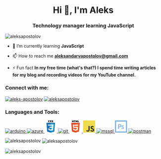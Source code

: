 <h1 align="center">Hi 👋, I'm Aleks</h1>
<h3 align="center">Technology manager learning JavaScript</h3>

<p align="left"> <img src="https://komarev.com/ghpvc/?username=aleksapostolov&label=Profile%20views&color=0e75b6&style=plastic" alt="aleksapostolov" /> </p>

- 🌱 I’m currently learning **JavaScript**

- 📫 How to reach me **aleksandarvapostolov@gmail.com**

- ⚡ Fun fact **In my free time (what's that?) I spend time writing articles for my blog and recording videos for my YouTube channel.**

<h3 align="left">Connect with me:</h3>
<p align="left">
<a href="https://linkedin.com/in/aleks-apostolov" target="blank"><img align="center" src="https://raw.githubusercontent.com/rahuldkjain/github-profile-readme-generator/master/src/images/icons/Social/linked-in-alt.svg" alt="aleks-apostolov" height="30" width="40" /></a>
<a href="https://www.hackerrank.com/aleksapostolov" target="blank"><img align="center" src="https://raw.githubusercontent.com/rahuldkjain/github-profile-readme-generator/master/src/images/icons/Social/hackerrank.svg" alt="aleksapostolov" height="30" width="40" /></a>
</p>

<h3 align="left">Languages and Tools:</h3>
<p align="left"> <a href="https://www.arduino.cc/" target="_blank" rel="noreferrer"> <img src="https://cdn.worldvectorlogo.com/logos/arduino-1.svg" alt="arduino" width="40" height="40"/> </a> <a href="https://azure.microsoft.com/en-in/" target="_blank" rel="noreferrer"> <img src="https://www.vectorlogo.zone/logos/microsoft_azure/microsoft_azure-icon.svg" alt="azure" width="40" height="40"/> </a> <a href="https://www.w3schools.com/css/" target="_blank" rel="noreferrer"> <img src="https://raw.githubusercontent.com/devicons/devicon/master/icons/css3/css3-original-wordmark.svg" alt="css3" width="40" height="40"/> </a> <a href="https://git-scm.com/" target="_blank" rel="noreferrer"> <img src="https://www.vectorlogo.zone/logos/git-scm/git-scm-icon.svg" alt="git" width="40" height="40"/> </a> <a href="https://www.w3.org/html/" target="_blank" rel="noreferrer"> <img src="https://raw.githubusercontent.com/devicons/devicon/master/icons/html5/html5-original-wordmark.svg" alt="html5" width="40" height="40"/> </a> <a href="https://developer.mozilla.org/en-US/docs/Web/JavaScript" target="_blank" rel="noreferrer"> <img src="https://raw.githubusercontent.com/devicons/devicon/master/icons/javascript/javascript-original.svg" alt="javascript" width="40" height="40"/> </a> <a href="https://www.microsoft.com/en-us/sql-server" target="_blank" rel="noreferrer"> <img src="https://www.svgrepo.com/show/303229/microsoft-sql-server-logo.svg" alt="mssql" width="40" height="40"/> </a> <a href="https://www.photoshop.com/en" target="_blank" rel="noreferrer"> <img src="https://raw.githubusercontent.com/devicons/devicon/master/icons/photoshop/photoshop-line.svg" alt="photoshop" width="40" height="40"/> </a> <a href="https://postman.com" target="_blank" rel="noreferrer"> <img src="https://www.vectorlogo.zone/logos/getpostman/getpostman-icon.svg" alt="postman" width="40" height="40"/> </a> </p>

<p><img align="left" src="https://github-readme-stats.vercel.app/api/top-langs?username=aleksapostolov&show_icons=true&theme=dark&locale=en&layout=compact" alt="aleksapostolov" /></p>

<p>&nbsp;<img align="center" src="https://github-readme-stats.vercel.app/api?username=aleksapostolov&show_icons=true&theme=dark&locale=en" alt="aleksapostolov" /></p>

<p><img align="center" src="https://github-readme-streak-stats.herokuapp.com/?user=aleksapostolov&theme=dark" alt="aleksapostolov" /></p>

